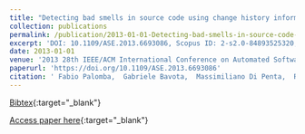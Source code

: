 ```yaml
---
title: "Detecting bad smells in source code using change history information"
collection: publications
permalink: /publication/2013-01-01-Detecting-bad-smells-in-source-code-using-change-history-information
excerpt: 'DOI: 10.1109/ASE.2013.6693086, Scopus ID: 2-s2.0-84893525320, Cited by: 96'
date: 2013-01-01
venue: '2013 28th IEEE/ACM International Conference on Automated Software Engineering, ASE 2013, Silicon Valley, CA, USA, November 11-15, 2013'
paperurl: 'https://doi.org/10.1109/ASE.2013.6693086'
citation: ' Fabio Palomba,  Gabriele Bavota,  Massimiliano Di Penta,  Rocco Oliveto,  Andrea De Lucia,  Denys Poshyvanyk, &quot;Detecting bad smells in source code using change history information.&quot; 2013 28th IEEE/ACM International Conference on Automated Software Engineering, ASE 2013, Silicon Valley, CA, USA, November 11-15, 2013, 2013.'
---
```

[Bibtex](https://dblp.org/rec/bib/conf/kbse/PalombaBPOLP13){:target="_blank"}

[Access paper here](https://doi.org/10.1109/ASE.2013.6693086){:target="_blank"}
